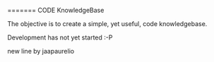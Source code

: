 ======= CODE KnowledgeBase

The objective is to create a simple, yet useful, code knowledgebase.

Development has not yet started :-P 

new line by jaapaurelio